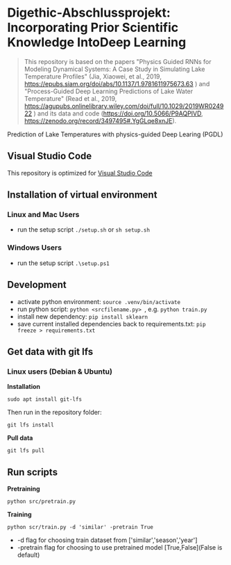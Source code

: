 # Digethic-Abschlussprojekt: Incorporating Prior Scientific Knowledge IntoDeep Learning

>This repository is based on the papers "Physics Guided RNNs for Modeling Dynamical Systems: A Case Study in Simulating Lake Temperature Profiles" (Jia, Xiaowei, et al., 2019, https://epubs.siam.org/doi/abs/10.1137/1.9781611975673.63 ) and "Process-Guided Deep Learning Predictions of Lake Water Temperature" (Read et al., 2019, https://agupubs.onlinelibrary.wiley.com/doi/full/10.1029/2019WR024922 ) and its data and code (https://doi.org/10.5066/P9AQPIVD, https://zenodo.org/record/3497495#.YgGLqe8xnJE).




Prediction of Lake Temperatures with physics-guided Deep Learing (PGDL)


## Visual Studio Code

This repository is optimized for [Visual Studio Code](https://code.visualstudio.com/) 

## Installation of virtual environment

### Linux and Mac Users

- run the setup script `./setup.sh` or `sh setup.sh`

### Windows Users

- run the setup script `.\setup.ps1`

## Development

- activate python environment: `source .venv/bin/activate`
- run python script: `python <srcfilename.py> `, e.g. `python train.py`
- install new dependency: `pip install sklearn`
- save current installed dependencies back to requirements.txt: `pip freeze > requirements.txt`

## Get data with git lfs

### Linux users (Debian & Ubuntu)

**Installation**

`sudo apt install git-lfs`

Then run in the repository folder:

`git lfs install`

**Pull data**

`git lfs pull`

## Run scripts

**Pretraining**

`python src/pretrain.py`

**Training**

`python scr/train.py -d 'similar' -pretrain True`

- -d flag for choosing train dataset from ['similar','season','year']
- -pretrain flag for choosing to use pretrained model [True,False](False is default)




